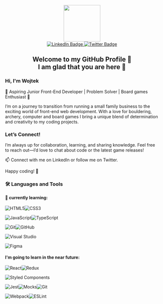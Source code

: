 
<div align="center">
    <div id="header">
    <img src="https://media.giphy.com/media/v1.Y2lkPTc5MGI3NjExdGNrcTM2YzI0amJqanptemFjZDN2MDVtbnUwc3psYzJpMTd2dGFodyZlcD12MV9pbnRlcm5hbF9naWZfYnlfaWQmY3Q9Zw/QDjpIL6oNCVZ4qzGs7/giphy.gif" width="120">
    </div>
    <div id="badges">
        <a href="https://www.linkedin.com/in/wojciech-b-a9005325b/">
            <img src="https://img.shields.io/badge/LinkedIn-blue?style=for-the-badge&logo=linkedin&logoColor=white" alt="LinkedIn Badge"/>
        </a>
        <a href="https://twitter.com/wojtekbrejnak">
            <img src="https://img.shields.io/badge/Twitter-blue?style=for-the-badge&logo=twitter&logoColor=white" alt="Twitter Badge"/>
        </a>
    </div>
    <div id="counter">
        <img src="https://komarev.com/ghpvc/?username=wojtekbrejnak&style=flat-square&color=blue" alt=""/>
    </div>
    <h2>Welcome to my GitHub Profile 👋 <br> I am glad that you are here 💜</h2>
</div>

### Hi, I'm Wojtek
🌟 Aspiring Junior Front-End Developer | Problem Solver | Board games Enthusiast 🌟

I’m on a journey to transition from running a small family business to the exciting world of front-end web development. With a love for bouldering, archery, computer and board games I bring a unique blend of determination and creativity to my coding projects. 

### Let’s Connect!
I’m always up for collaboration, learning, and sharing knowledge. Feel free to reach out—I’d love to chat about code or the latest game releases!

📫 Connect with me on LinkedIn or follow me on Twitter.

Happy coding! 🚀

### :hammer_and_wrench: Languages and Tools

#### 🌱 currently learning:

![HTML5](https://img.shields.io/badge/html5-%23E34F26.svg?style=for-the-badge&logo=html5&logoColor=white)![CSS3](https://img.shields.io/badge/css3-%231572B6.svg?style=for-the-badge&logo=css3&logoColor=white)

![JavaScript](https://img.shields.io/badge/javascript-%23323330.svg?style=for-the-badge&logo=javascript&logoColor=%23F7DF1E)![TypeScript](https://img.shields.io/badge/TypeScript-007ACC?style=for-the-badge&logo=typescript&logoColor=white)

![Git](https://img.shields.io/badge/git-%23F05033.svg?style=for-the-badge&logo=git&logoColor=white)![GitHub](https://img.shields.io/badge/github-%23121011.svg?style=for-the-badge&logo=github&logoColor=white)

![Visual Studio](https://img.shields.io/badge/Visual%20Studio-5C2D91.svg?style=for-the-badge&logo=visual-studio&logoColor=white)

![Figma](https://img.shields.io/badge/figma-%23F24E1E.svg?style=for-the-badge&logo=figma&logoColor=white)

#### I'm going to learn in the near future:
![React](https://img.shields.io/badge/react-%2320232a.svg?style=for-the-badge&logo=react&logoColor=%2361DAFB)![Redux](https://img.shields.io/badge/redux-%23593d88.svg?style=for-the-badge&logo=redux&logoColor=white)

![Styled Components](https://img.shields.io/badge/styled--components-DB7093?style=for-the-badge&logo=styled-components&logoColor=white)

![Jest](https://img.shields.io/badge/-jest-%23C21325?style=for-the-badge&logo=jest&logoColor=white)![Mocks](https://img.shields.io/badge/-mocks-%238D6748?style=for-the-badge&logoColor=white)![Git](https://img.shields.io/badge/bdd-%23F05033.svg?style=for-the-badge&logoColor=white)

![Webpack](https://img.shields.io/badge/webpack-%238DD6F9.svg?style=for-the-badge&logo=webpack&logoColor=black)![ESLint](https://img.shields.io/badge/ESLint-4B3263?style=for-the-badge&logo=eslint&logoColor=white)

<!--
**wojtekbrejnak/wojtekbrejnak** is a ✨ _special_ ✨ repository because its `README.md` (this file) appears on your GitHub profile.

Here are some ideas to get you started:

- 🔭 I’m currently working on ...
- 🌱 I’m currently learning ...
- 👯 I’m looking to collaborate on ...
- 🤔 I’m looking for help with ...
- 💬 Ask me about ...
- 📫 How to reach me: ...
- 😄 Pronouns: ...
- ⚡ Fun fact: ...
-->
